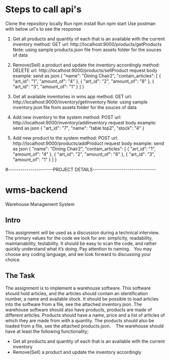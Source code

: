 # Steps to call api's
Clone the repository locally
Run npm install
Run npm start
Use postman with below url's to see the response

1. Get all products and quantity of each that is an available with the current inventory
method: GET
url: http://localhost:9000/products/getProducts
Note: using sample products.json file from assets folder for the souces of data

2. Remove(Sell) a product and update the inventory accordingly
method: DELETE
url: http://localhost:9000/products/sellProduct
request body example: send as json
{
    "name": "Dining Chair2",
    "contain_articles": [
        {
            "art_id": "1",
            "amount_of": "4"
        },
        {
            "art_id": "2",
            "amount_of": "8"
        },
        {
            "art_id": "3",
            "amount_of": "1"
        }
    ]
}

3. Get all available inventories in wms app
method: GET
url: http://localhost:9000/inventory/getInventory
Note: using sample inventory.json file from assets folder for the souces of data

4. Add new inventory to the system
method: POST
url: http://localhost:9000/inventory/addInventory
request body example: send as json
{
    "art_id": "7",
    "name": "table top2",
    "stock": "4"
}

5. Add new product to the system
method: POST
url: http://localhost:9000/products/addProduct
request body example: send as json
{
    "name": "Dining Chair2",
    "contain_articles": [
        {
            "art_id": "1",
            "amount_of": "4"
        },
        {
            "art_id": "2",
            "amount_of": "8"
        },
        {
            "art_id": "3",
            "amount_of": "1"
        }
    ]
}


#----------------------PROJECT DETAILS-------------------------------
# wms-backend
Warehouse Management System

## Intro
This assignment will be used as a discussion during a technical interview.
The primary values for the code we look for are: simplicity, readability, maintainability, testability. It should be easy to scan the code, and rather quickly understand what it’s doing. Pay attention to naming.
 
You may choose any coding language, and we look forward to discussing your choice.

## The Task
The assignment is to implement a warehouse software. This software should hold articles, 
and the articles should contain an identification number, a name and available stock. 
It should be possible to load articles into the software from a file, see the attached inventory.json.
The warehouse software should also have products, products are made of different articles. 
Products should have a name, price and a list of articles of which they are made from with a quantity. 
The products should also be loaded from a file, see the attached products.json. 
 
The warehouse should have at least the following functionality;
* Get all products and quantity of each that is an available with the current inventory
* Remove(Sell) a product and update the inventory accordingly





